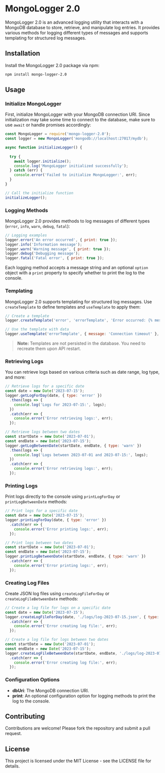 
# MongoLogger 2.0

MongoLogger 2.0 is an advanced logging utility that interacts with a MongoDB database to store, retrieve, and manipulate log entries. It provides various methods for logging different types of messages and supports templating for structured log messages.

## Installation

Install the MongoLogger 2.0 package via npm:

```bash
npm install mongo-logger-2.0
```

## Usage

### Initialize MongoLogger

First, initialize MongoLogger with your MongoDB connection URI. Since initialization may take some time to connect to the database, make sure to use `await` or handle promises accordingly:

```javascript
const MongoLogger = require('mongo-logger-2.0');
const logger = new MongoLogger('mongodb://localhost:27017/mydb');

async function initializeLogger() {
  
  try {
    await logger.initialize();
    console.log('MongoLogger initialized successfully');
  } catch (err) {
    console.error('Failed to initialize MongoLogger:', err);
  }
}

// Call the initialize function
initializeLogger();
```

### Logging Methods

MongoLogger 2.0 provides methods to log messages of different types (`error`, `info`, `warn`, `debug`, `fatal`):

```javascript
// Logging examples
logger.error('An error occurred', { print: true });
logger.info('Information message');
logger.warn('Warning message', { print: true });
logger.debug('Debugging message');
logger.fatal('Fatal error', { print: true });
```

Each logging method accepts a message string and an optional `option` object with a `print` property to specify whether to print the log to the console.

### Templating

MongoLogger 2.0 supports templating for structured log messages. Use `createTemplate` to define templates and `useTemplate` to apply them:

```javascript
// Create a template
logger.createTemplate('error', 'errorTemplate', 'Error occurred: {% message %}');

// Use the template with data
logger.useTemplate('errorTemplate', { message: 'Connection timeout' }, { print: true });
```

> **Note:** Templates are not persisted in the database. You need to recreate them upon API restart.

### Retrieving Logs

You can retrieve logs based on various criteria such as date range, log type, and more:

```javascript
// Retrieve logs for a specific date
const date = new Date('2023-07-15');
logger.getLogForDay(date, { type: 'error' })
  .then(logs => {
    console.log('Logs for 2023-07-15:', logs);
  })
  .catch(err => {
    console.error('Error retrieving logs:', err);
  });

// Retrieve logs between two dates
const startDate = new Date('2023-07-01');
const endDate = new Date('2023-07-15');
logger.getLogBetweenDate(startDate, endDate, { type: 'warn' })
  .then(logs => {
    console.log('Logs between 2023-07-01 and 2023-07-15:', logs);
  })
  .catch(err => {
    console.error('Error retrieving logs:', err);
  });

```

### Printing Logs

Print logs directly to the console using `printLogForDay` or `printLogBetweenDate` methods:

```javascript
// Print logs for a specific date
const date = new Date('2023-07-15');
logger.printLogForDay(date, { type: 'error' })
  .catch(err => {
    console.error('Error printing logs:', err);
  });

// Print logs between two dates
const startDate = new Date('2023-07-01');
const endDate = new Date('2023-07-15');
logger.printLogBetweenDate(startDate, endDate, { type: 'warn' })
  .catch(err => {
    console.error('Error printing logs:', err);
  });
```

### Creating Log Files

Create JSON log files using `createLogFileForDay` or `createLogFileBetweenDate` methods:

```javascript
// Create a log file for logs on a specific date
const date = new Date('2023-07-15');
logger.createLogFileForDay(date, './logs/log-2023-07-15.json', { type: 'error' })
  .catch(err => {
    console.error('Error creating log file:', err);
  });

// Create a log file for logs between two dates
const startDate = new Date('2023-07-01');
const endDate = new Date('2023-07-15');
logger.createLogFileBetweenDate(startDate, endDate, './logs/log-2023-07-01-to-2023-07-15.json', { type: 'warn' })
  .catch(err => {
    console.error('Error creating log file:', err);
  });
```

### Configuration Options

- **dbUri**: The MongoDB connection URI.
- **print**: An optional configuration option for logging methods to print the log to the console.

## Contributing

Contributions are welcome! Please fork the repository and submit a pull request.

## License

This project is licensed under the MIT License - see the LICENSE file for details.

